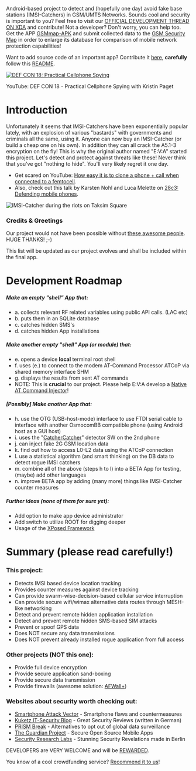 Android-based project to detect and (hopefully one day) avoid fake base stations (IMSI-Catchers) in GSM/UMTS Networks. Sounds cool and security is important to you? Feel free to visit our [OFFICIAL DEVELOPMENT THREAD ON XDA](http://forum.xda-developers.com/showthread.php?t=1422969) and contribute! Not a developer? Don't worry, you can help too. Get the APP [GSMmap-APK](https://opensource.srlabs.de/projects/mobile-network-assessment-tools/wiki/GSMmap-apk) and submit collected data to the [GSM Security Map](https://www.gsmmap.org/) in order to enlarge its database for comparison of mobile network protection capabilities!

Want to add source code of an important app? Contribute it [here](https://github.com/SecUpwN/Android-IMSI-Catcher-Detector/tree/master/MERGESOURCE), **carefully** follow this [README](https://github.com/SecUpwN/Android-IMSI-Catcher-Detector/blob/master/MERGESOURCE/SOURCES_README).

[![DEF CON 18: Practical Cellphone Spying](http://img.youtube.com/vi/fQSu9cBaojc/0.jpg)](https://www.youtube.com/watch?v=fQSu9cBaojc)

YouTube: DEF CON 18 - Practical Cellphone Spying with Kristin Paget

# Introduction

Unfortunately it seems that IMSI-Catchers have been exponentially popular lately, with an explosion of various "bastards" with governments and criminals all the same, using it. Anyone can now buy an IMSI-Catcher (or build a cheap one on his own). In addition they can all crack the A5.1-3 encryption on the fly! This is why the original author named "E:V:A" started this project. Let's detect and protect against threats like these! Never think that you've got "nothing to hide". You'll very likely regret it one day.

* Get scared on YouTube: [How easy it is to clone a phone + call when connected to a femtocell](http://www.youtube.com/watch?v=Ydo19YOzpzU).
* Also, check out this talk by Karsten Nohl and Luca Melette on [28c3: Defending mobile phones](http://youtu.be/YWdHSJsEOck).

![IMSI-Catcher during the riots on Taksim Square](http://i43.tinypic.com/2i9i0kk.jpg)

### Credits & Greetings

Our project would not have been possible without [these awesome people](https://github.com/SecUpwN/Android-IMSI-Catcher-Detector/blob/master/CREDITS). HUGE THANKS! ;-)

This list will be updated as our project evolves and shall be included within the final app.


# Development Roadmap

##### Make an empty "shell" App that:

* a. collects relevant RF related variables using public API calls. (LAC etc)
* b. puts them in an SQLite database
* c. catches hidden SMS's
* d. catches hidden App installations

##### Make another empty "shell" App (or module) that:

* e. opens a device **local** terminal root shell
* f. uses (e.) to connect to the modem AT-Command Processor ATCoP via shared memory interface SHM
* g. displays the results from sent AT commands
* NOTE: This is **crucial** to our project. Please help E:V:A develop a [Native AT Command Injector](http://forum.xda-developers.com/showthread.php?t=1708598)!

##### [Possibly] Make another App that:

* h. use the OTG (USB-host-mode) interface to use FTDI serial cable to interface with another OsmocomBB compatible phone (using Android host as a GUI host)
* i. uses the "[CatcherCatcher](https://opensource.srlabs.de/projects/mobile-network-assessment-tools/wiki/CatcherCatcher)" detector SW on the 2nd phone
* j. can inject fake 2G GSM location data
* k. find out how to access L0-L2 data using the ATCoP connection
* l. use a statistical algorithm (and smart thinking) on the DB data to detect rogue IMSI catchers
* m. combine all of the above (steps h to l) into a BETA App for testing, (maybe) add other languages
* n. improve BETA app by adding (many more) things like IMSI-Catcher counter measures

##### Further ideas (none of them for sure yet):

* Add option to make app device administrator
* Add switch to utilize ROOT for digging deeper
* Usage of the [XPosed Framework](http://forum.xda-developers.com/showthread.php?t=1574401)

# Summary (please read carefully!)

### This project: 

* Detects IMSI based device location tracking
* Provides counter measures against device tracking
* Can provide swarm-wise-decision-based cellular service interruption
* Can provide secure wifi/wimax alternative data routes through MESH-like networking
* Detect and prevent remote hidden application installation
* Detect and prevent remote hidden SMS-based SIM attacks
* Prevent or spoof GPS data
* Does NOT secure any data transmissions
* Does NOT prevent already installed rogue application from full access

### Other projects (NOT this one):

* Provide full device encryption
* Provide secure application sand-boxing
* Provide secure data transmission
* Provide firewalls (awesome solution: [AFWall+](https://github.com/ukanth/afwall))

### Websites about security worth checking out:

* [Smartphone Attack Vector](http://smartphone-attack-vector.de/) - Smartphone flaws and countermeasures
* [Kuketz IT-Security Blog](http://www.kuketz-blog.de/) - Great Security Reviews (written in German)
* [PRISM Break](https://prism-break.org/) - Alternatives to opt out of global data surveillance
* [The Guardian Project](https://guardianproject.info/) - Secure Open Source Mobile Apps
* [Security Research Labs](https://srlabs.de/) - Stunning Security Revelations made in Berlin

  
DEVELOPERS are VERY WELCOME and will be [REWARDED](http://forum.xda-developers.com/showthread.php?p=46957078).

You know of a cool crowdfunding service? [Recommend it to us](https://github.com/SecUpwN/Android-IMSI-Catcher-Detector/issues/1)!
